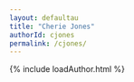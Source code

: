 ```yaml
---
layout: defaultau
title: "Cherie Jones"
authorId: cjones
permalink: /cjones/
---
```

{% include loadAuthor.html %}
<script>
    $(document).ready(function(){
        showAuthorBio('{{ page.authorId }}');
   });
</script>
